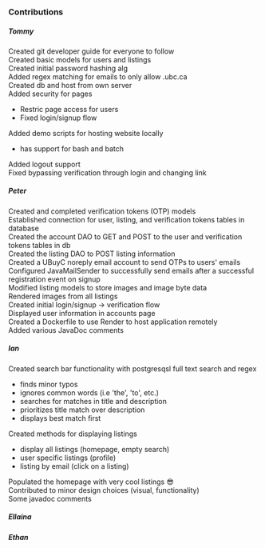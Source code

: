 ### Contributions
##### Tommy
Created git developer guide for everyone to follow\
Created basic models for users and listings\
Created initial password hashing alg\
Added regex matching for emails to only allow .ubc.ca\
Created db and host from own server\
Added security for pages
  * Restric page access for users
  * Fixed login/signup flow

Added demo scripts for hosting website locally
  * has support for bash and batch

Added logout support\
Fixed bypassing verification through login and changing link

##### Peter
Created and completed verification tokens (OTP) models\
Established connection for user, listing, and verification tokens tables in database\
Created the account DAO to GET and POST to the user and verification tokens tables in db\
Created the listing DAO to POST listing information\
Created a UBuyC noreply email account to send OTPs to users' emails\
Configured JavaMailSender to successfully send emails after a successful registration event on signup\
Modified listing models to store images and image byte data\
Rendered images from all listings\
Created initial login/signup -> verification flow\
Displayed user information in accounts page\
Created a Dockerfile to use Render to host application remotely\
Added various JavaDoc comments

##### Ian
Created search bar functionality with postgresqsl full text search and regex
  * finds minor typos
  * ignores common words (i.e 'the', 'to', etc.)
  * searches for matches in title and description
  * prioritizes title match over description
  * displays best match first

Created methods for displaying listings
  * display all listings (homepage, empty search)
  * user specific listings (profile)
  * listing by email (click on a listing)

Populated the homepage with very cool listings 😎\
Contributed to minor design choices (visual, functionality)\
Some javadoc comments

##### Ellaina

##### Ethan

